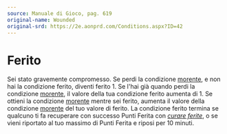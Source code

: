 ```yaml
---
source: Manuale di Gioco, pag. 619
original-name: Wounded
original-srd: https://2e.aonprd.com/Conditions.aspx?ID=42
---
```


# Ferito

Sei stato gravemente compromesso. Se perdi la condizione
[morente](/condizioni/morente), e non hai la condizione ferito, diventi
ferito 1. Se l'hai già quando perdi la condizione
[morente](/condizioni/morente), il valore della tua condizione ferito aumenta
di 1. Se ottieni la condizione [morente](/condizioni/morente) mentre sei ferito,
aumenta il valore della condizione [morente](/condizioni/morente) del tuo valore
di ferito. La condizione ferito termina se qualcuno ti fa recuperare con
successo Punti Ferita con _[curare ferite](/incantesimi/curare-ferite)_, o se
vieni riportato al tuo massimo di Punti Ferita e riposi per 10 minuti.
